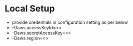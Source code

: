 # Local Setup
- provide credentials in configuration setting as per below
- -Daws.accessKeyId=<>
- -Daws.secretAccessKey=<>
- -Daws.region=<>